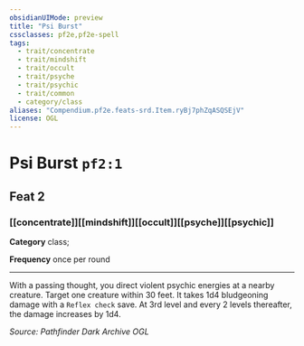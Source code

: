 ```yaml
---
obsidianUIMode: preview
title: "Psi Burst"
cssclasses: pf2e,pf2e-spell
tags:
  - trait/concentrate
  - trait/mindshift
  - trait/occult
  - trait/psyche
  - trait/psychic
  - trait/common
  - category/class
aliases: "Compendium.pf2e.feats-srd.Item.ryBj7phZqASQSEjV"
license: OGL
---
```

# Psi Burst `pf2:1`
## Feat 2
### [[concentrate]][[mindshift]][[occult]][[psyche]][[psychic]]

**Category** class; 




**Frequency** once per round

* * *

With a passing thought, you direct violent psychic energies at a nearby creature. Target one creature within 30 feet. It takes 1d4 bludgeoning damage with a `Reflex check` save. At 3rd level and every 2 levels thereafter, the damage increases by 1d4.

*Source: Pathfinder Dark Archive*
*OGL*